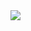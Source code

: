 <img src="https://encrypted-tbn0.gstatic.com/images?q=tbn:ANd9GcQkLnL4IXOu3AAKMAqAzVMhrvpxf8hiy4KByg&usqp=CAU">
